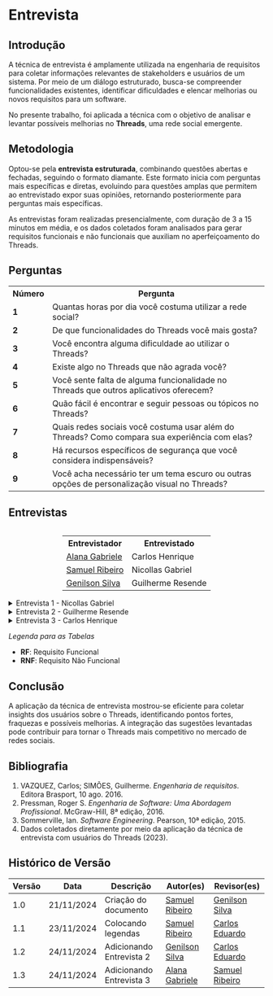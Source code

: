 # Entrevista

## Introdução

A técnica de entrevista é amplamente utilizada na engenharia de requisitos para coletar informações relevantes de stakeholders e usuários de um sistema. Por meio de um diálogo estruturado, busca-se compreender funcionalidades existentes, identificar dificuldades e elencar melhorias ou novos requisitos para um software.

No presente trabalho, foi aplicada a técnica com o objetivo de analisar e levantar possíveis melhorias no **Threads**, uma rede social emergente.

## Metodologia

Optou-se pela **entrevista estruturada**, combinando questões abertas e fechadas, seguindo o formato diamante. Este formato inicia com perguntas mais específicas e diretas, evoluindo para questões amplas que permitem ao entrevistado expor suas opiniões, retornando posteriormente para perguntas mais específicas.

As entrevistas foram realizadas presencialmente, com duração de 3 a 15 minutos em média, e os dados coletados foram analisados para gerar requisitos funcionais e não funcionais que auxiliam no aperfeiçoamento do Threads.

## Perguntas

<table>
  <tr>
    <th><strong>Número</strong></th>
    <th><strong>Pergunta</strong></th>
  </tr>
  <tr>
    <td><strong>1</strong></td>
    <td>Quantas horas por dia você costuma utilizar a rede social?</td>
  </tr>
  <tr>
    <td><strong>2</strong></td>
    <td>De que funcionalidades do Threads você mais gosta?</td>
  </tr>
  <tr>
    <td><strong>3</strong></td>
    <td>Você encontra alguma dificuldade ao utilizar o Threads?</td>
  </tr>
  <tr>
    <td><strong>4</strong></td>
    <td>Existe algo no Threads que não agrada você?</td>
  </tr>
  <tr>
    <td><strong>5</strong></td>
    <td>Você sente falta de alguma funcionalidade no Threads que outros aplicativos oferecem?</td>
  </tr>
  <tr>
    <td><strong>6</strong></td>
    <td>Quão fácil é encontrar e seguir pessoas ou tópicos no Threads?</td>
  </tr>
  <tr>
    <td><strong>7</strong></td>
    <td>Quais redes sociais você costuma usar além do Threads? Como compara sua experiência com elas?</td>
  </tr>
  <tr>
    <td><strong>8</strong></td>
    <td>Há recursos específicos de segurança que você considera indispensáveis?</td>
  </tr>
  <tr>
    <td><strong>9</strong></td>
    <td>Você acha necessário ter um tema escuro ou outras opções de personalização visual no Threads?</td>
  </tr>
</table>

## Entrevistas

<div style="display: table; margin: auto;">
<table>
  <tr>
    <th>Entrevistador</th>
    <th>Entrevistado</th>
  </tr>
  <tr>
    <td><a href="https://github.com/alanagabriele">Alana Gabriele</a></td>
    <td>Carlos Henrique</td>
  </tr>
  <tr>
    <td><a href="https://github.com/SamuelRicosta">Samuel Ribeiro</a></td>
    <td>Nicollas Gabriel</td>
  </tr>
  <tr>
    <td><a href="https://github.com/GenilsonJrs">Genilson Silva</a></td>
    <td>Guilherme Resende</td>
  </tr>
 
</table>
</div>

<details>
  <summary>Entrevista 1 - Nicollas Gabriel </summary>

<h2>Video da entrevista</h2>

<font size="2"><p style="text-align: center">Video 1 - Entrevista </p></font>

<iframe width="560" height="315" src="https://www.youtube.com/embed/Wq3BgQpwTAY?si=kSfwfkboyVbq5QpI" title="YouTube video player" frameborder="0" allow="accelerometer; autoplay; clipboard-write; encrypted-media; gyroscope; picture-in-picture; web-share" referrerpolicy="strict-origin-when-cross-origin" allowfullscreen></iframe>

<font size="2"><p style="text-align: center; font-size: 14px;">
Autor: <a href="https://github.com/SamuelRicosta" target="_blank">Samuel Ribeiro </a>

</p></font>

<h2>Perguntas e Respostas</h2>

<p><strong>1. Quantas horas por dia você costuma utilizar a rede social?</strong></p>
<p><strong>Resposta:</strong> 4 a 5 horas.</p>

<p><strong>2. De que funcionalidades do Threads você mais gosta?</strong></p>
<p><strong>Resposta:</strong> Rapidez na informação, conteúdos curtos e dinâmicos, e função de salvar publicações.</p>

<p><strong>3. Você encontra alguma dificuldade ao utilizar o Threads?</strong></p>
<p><strong>Resposta:</strong> Não.</p>

<p><strong>4. Existe algo no Threads que não agrada você?</strong></p>
<p><strong>Resposta:</strong> Presença de muitos bots, comportamento aleatório do algoritmo e publicações irrelevantes.</p>

<p><strong>5. Você sente falta de alguma funcionalidade no Threads que outros aplicativos oferecem?</strong></p>
<p><strong>Resposta:</strong> Não, pois trazer funcionalidades de outros apps comprometeria sua essência.</p>

<p><strong>6. Quão fácil é encontrar e seguir pessoas ou tópicos no Threads?</strong></p>
<p><strong>Resposta:</strong> É tranquilo, não tenho dificuldades.</p>

<p><strong>7. Quais redes sociais você costuma usar além do Threads? Como compara sua experiência com elas?</strong></p>
<p><strong>Resposta:</strong> Twitter é superior, com mais tempo de mercado e recursos pioneiros.</p>

<p><strong>8. Há recursos específicos de segurança que você considera indispensáveis?</strong></p>
<p><strong>Resposta:</strong> Proteção de conteúdo, privacidade, autenticação e notas públicas para verificar informações.</p>

<p><strong>9. Você acha necessário ter um tema escuro ou outras opções de personalização visual no Threads?</strong></p>
<p><strong>Resposta:</strong> Sim, um ambiente particular com formatação de caracteres e fundos personalizados seria interessante.</p>

<h2>Resultados</h2>

<p>Com base nas respostas obtidas, os seguintes requisitos foram elicitados, como mostra a tabela 1:</p>

<font size="2"><p style="text-align: center">Tabela 1 - Requisitos elicitados </p></font>

<table border="1">
  <tr>
    <th><strong>Identificador</strong></th>
    <th><strong>Requisito</strong></th>
    <th><strong>Tipo</strong></th>
  </tr>
  <tr>
    <td><strong>01</strong></td>
    <td>Criar um sistema de personalização visual com temas e fundos personalizados.</td>
    <td><strong>RF</strong></td>
  </tr>
  <tr>
    <td><strong>02</strong></td>
    <td>Melhorar o algoritmo para priorizar conteúdos mais relevantes ao usuário.</td>
    <td><strong>RF</strong></td>
  </tr>
  <tr>
    <td><strong>03</strong></td>
    <td>Implementar mecanismos de moderação para redução de bots e publicações irrelevantes.</td>
    <td><strong>RF</strong></td>
  </tr>
  <tr>
    <td><strong>04</strong></td>
    <td>Garantir funcionalidades de segurança como autenticação avançada e controle de privacidade.</td>
    <td><strong>RNF</strong></td>
  </tr>
</table>

<font size="2"><p style="text-align: center; font-size: 14px;">
Autor: <a href="https://github.com/SamuelRicosta" target="_blank">Samuel Ribeiro </a>

</p></font>

</details>

<details>
  <summary>Entrevista 2 - Guilherme Resende</summary>

<h2>Video da entrevista</h2>

<font size="2"><p style="text-align: center">Video 2 - Entrevista </p></font>

<iframe width="560" height="315" src="https://www.youtube.com/embed/ukV5jFL8EJM?si=ZYQUmu9E649sWFEr" title="YouTube video player" frameborder="0" allow="accelerometer; autoplay; clipboard-write; encrypted-media; gyroscope; picture-in-picture; web-share" referrerpolicy="strict-origin-when-cross-origin" allowfullscreen></iframe>

<font size="2"><p style="text-align: center; font-size: 14px;">
Autor: <a href="https://github.com/GenilsonJrs" target="_blank">Genilson Silva </a>

</p></font>

<h2>Perguntas e Respostas</h2>

<p><strong>1. Quantas horas por dia você costuma utilizar a rede social?</strong></p>
<p><strong>Resposta:</strong> 4 a 6 horas.</p>

<p><strong>2. De que funcionalidades do Threads você mais gosta?</strong></p>
<p><strong>Resposta:</strong> Rapidez na informação, conteúdos curtos e dinâmicos.</p>

<p><strong>3. Você encontra alguma dificuldade ao utilizar o Threads?</strong></p>
<p><strong>Resposta:</strong> Não.</p>

<p><strong>4. Existe algo no Threads que não agrada você?</strong></p>
<p><strong>Resposta:</strong> Muito Bot e aleatoriedades. </p>

<p><strong>5. Você sente falta de alguma funcionalidade no Threads que outros aplicativos oferecem?</strong></p>
<p><strong>Resposta:</strong> Não.</p>

<p><strong>6. Quão fácil é encontrar e seguir pessoas ou tópicos no Threads?</strong></p>
<p><strong>Resposta:</strong> É tranquilo, não tenho dificuldades em encontrar.</p>

<p><strong>7. Quais redes sociais você costuma usar além do Threads? Como compara sua experiência com elas?</strong></p>
<p><strong>Resposta:</strong> Twitter é superior, com mais tempo de mercado.</p>

<p><strong>8. Há recursos específicos de segurança que você considera indispensáveis?</strong></p>
<p><strong>Resposta:</strong> Proteção de conteúdo, privacidade, autenticação e verificação de notas públicas.</p>

<p><strong>9. Você acha necessário ter um tema escuro ou outras opções de personalização visual no Threads?</strong></p>
<p><strong>Resposta:</strong> Sim, traz um ambiente particular para o usuário. Acho interessante ter formatação dos caracteres e fundo personalizado.</p>

<h2>Resultados</h2>

<p>Com base nas respostas obtidas, os seguintes requisitos foram elicitados, como mostra a tabela 2:</p>

<font size="2"><p style="text-align: center">Tabela 2 - Requisitos elicitados </p></font>

<table border="1">
  <tr>
    <th><strong>Identificador</strong></th>
    <th><strong>Requisito</strong></th>
    <th><strong>Tipo</strong></th>
  </tr>
  <tr>
    <td><strong>01</strong></td>
    <td>Personalização Visual.</td>
    <td><strong>RF</strong></td>
  </tr>
  <tr>
    <td><strong>02</strong></td>
    <td>Verificação de FakeNews.</td>
    <td><strong>RF</strong></td>
  </tr>
  <tr>
    <td><strong>03</strong></td>
    <td>Mecanismos de moderação para redução de bots e publicações irrelevantes.</td>
    <td><strong>RF</strong></td>
  </tr>
  <tr>
    <td><strong>04</strong></td>
    <td>Autenticação avançada.</td>
    <td><strong>RF</strong></td>
  </tr>
   </tr>
  <tr>
    <td><strong>05</strong></td>
    <td>Proteção de conteúdo.</td>
    <td><strong>RF</strong></td>
  </tr>
  <tr>
    <td><strong>06</strong></td>
    <td>Facilidade de busca e conexão.</td>
    <td><strong>RF</strong></td>
  </tr>
   <tr>
    <td><strong>07</strong></td>
    <td>Controle de privacidade.</td>
    <td><strong>RF</strong></td>
  </tr>
  
</table>

<font size="2"><p style="text-align: center; font-size: 14px;">
Autor: <a href="https://github.com/GenisonJrs" target="_blank">Genilson Silva </a>

</p></font>

</details>

<details>
  <summary>Entrevista 3 - Carlos Henrique</summary>

<h2>Video da entrevista</h2>

<font size="2"><p style="text-align: center">Video 3 - Entrevista </p></font>

<iframe width="560" height="315" src="https://www.youtube.com/embed/_YM1YZtwrKM?si=47u1rw_tuTVwWEpR" title="YouTube video player" frameborder="0" allow="accelerometer; autoplay; clipboard-write; encrypted-media; gyroscope; picture-in-picture; web-share" referrerpolicy="strict-origin-when-cross-origin" allowfullscreen></iframe>

<font size="2"><p style="text-align: center; font-size: 14px;">
Autor: <a href="https://github.com/alanagabriele" target="_blank">Alana Gabriele </a>

</p></font>

<h2>Perguntas e Respostas</h2>

<p><strong>1. Quantas horas por dia você costuma utilizar a rede social?</strong></p>
<p><strong>Resposta:</strong> 3 a 4 horas.</p>

<p><strong>2. De que funcionalidades do Threads você mais gosta?</strong></p>
<p><strong>Resposta:</strong> Nenhuma.</p>

<p><strong>3. Você encontra alguma dificuldade ao utilizar o Threads?</strong></p>
<p><strong>Resposta:</strong> Não.</p>

<p><strong>4. Existe algo no Threads que não agrada você?</strong></p>
<p><strong>Resposta:</strong> Tudo. </p>

<p><strong>5. Você sente falta de alguma funcionalidade no Threads que outros aplicativos oferecem?</strong></p>
<p><strong>Resposta:</strong> Trend topics e o perfil privado.</p>

<p><strong>6. Quão fácil é encontrar e seguir pessoas ou tópicos no Threads?</strong></p>
<p><strong>Resposta:</strong>Para seguir pessoas é fácil e não tem tópicos.</p>

<p><strong>7. Quais redes sociais você costuma usar além do Threads? Como compara sua experiência com elas?</strong></p>
<p><strong>Resposta:</strong> Twitter, é melhor e mais completo</p>

<p><strong>8. Há recursos específicos de segurança que você considera indispensáveis?</strong></p>
<p><strong>Resposta:</strong>Em aplicativo desse tipo não.</p>

<p><strong>9. Você acha necessário ter um tema escuro ou outras opções de personalização visual no Threads?</strong></p>
<p><strong>Resposta:</strong> Sim, é o básico.</p>

<h2>Resultados</h2>

<p>Com base nas respostas obtidas, os seguintes requisitos foram elicitados, como mostra a tabela 2:</p>

<font size="2"><p style="text-align: center">Tabela 3 - Requisitos elicitados </p></font>

<table border="1">
  <tr>
    <th><strong>Identificador</strong></th>
    <th><strong>Requisito</strong></th>
    <th><strong>Tipo</strong></th>
  </tr>
  <tr>
    <td><strong>01</strong></td>
    <td>Criar "Trend Topics" para destacar os assuntos mais discutidos e relevantes na plataforma.</td>
    <td><strong>RF</strong></td>
  </tr>
  <tr>
    <td><strong>02</strong></td>
    <td>Implementar a opção de perfil privado</td>
    <td><strong>RF</strong></td>
  </tr>
  <tr>
    <td><strong>03</strong></td>
    <td>Incluir opções básicas de personalização visual</td>
    <td><strong>RF</strong></td>
  </tr>
</table>

<font size="2"><p style="text-align: center; font-size: 14px;">
Autor: <a href="https://github.com/alanagabriele" target="_blank">Alana Gabriele </a>

</p></font>

</details>

_Legenda para as Tabelas_

- **RF**: Requisito Funcional
- **RNF**: Requisito Não Funcional

## Conclusão

A aplicação da técnica de entrevista mostrou-se eficiente para coletar insights dos usuários sobre o Threads, identificando pontos fortes, fraquezas e possíveis melhorias. A integração das sugestões levantadas pode contribuir para tornar o Threads mais competitivo no mercado de redes sociais.

## Bibliografia

1. VAZQUEZ, Carlos; SIMÕES, Guilherme. _Engenharia de requisitos_. Editora Brasport, 10 ago. 2016.
2. Pressman, Roger S. _Engenharia de Software: Uma Abordagem Profissional_. McGraw-Hill, 8ª edição, 2016.
3. Sommerville, Ian. _Software Engineering_. Pearson, 10ª edição, 2015.
4. Dados coletados diretamente por meio da aplicação da técnica de entrevista com usuários do Threads (2023).

## Histórico de Versão

| **Versão** | **Data**   | **Descrição**            | **Autor(es)**                                      | **Revisor(es)**                                    |
| ---------- | ---------- | ------------------------ | -------------------------------------------------- | -------------------------------------------------- |
| 1.0        | 21/11/2024 | Criação do documento     | [Samuel Ribeiro](https://github.com/SamuelRicosta) | [Genilson Silva](https://github.com/GenilsonJrs)   |
| 1.1        | 23/11/2024 | Colocando legendas       | [Samuel Ribeiro](https://github.com/SamuelRicosta) | [Carlos Eduardo](https://github.com/dudupaz)       |
| 1.2        | 24/11/2024 | Adicionando Entrevista 2 | [Genilson Silva](https://github.com/GenilsonJrs)   | [Carlos Eduardo](https://github.com/dudupaz)       |
| 1.3        | 24/11/2024 | Adicionando Entrevista 3 | [Alana Gabriele](https://github.com/alanagabriele) | [Samuel Ribeiro](https://github.com/SamuelRicosta) |
